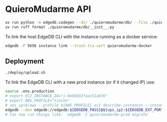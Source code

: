 # QuieroMudarme API

```bash
uv run python -m edgedb.codegen --dir ./quieromudarme/db/ --file ./quieromudarme/db/__init__.py
uv run ruff format ./quieromudarme/db/__init__.py
```

To link the host EdgeDB CLI with the instance running as a docker service:

```bash
edgedb -P 5656 instance link --trust-tls-cert quieromudarme-docker
```

## Deployment

```bash
./deploy/upload.sh
```

To link the EdgeDB CLI with a new prod instance (or if it changed IP) use:

```bash
source .env.production
# export EC2_INSTANCE_ID="i-0eb8d32faac51a6f6"
# export AWS_PROFILE="tincho"
# vps_ip=$(aws --profile ${AWS_PROFILE} ec2 describe-instances --instance-ids ${EC2_INSTANCE_ID} --query 'Reservations[*].Instances[*].PublicIpAddress' --output text)
edgedb --dsn edgedb://edgedb:${EDGEDB_PASS}@${vps_ip}:${EDGEDB_EXT_PORT}/edgedb instance link quieromudarme-prod --non-interactive --trust-tls-cert --overwrite
# Can now run things like: `edgedb -I quieromudarme-prod migrate`
```
